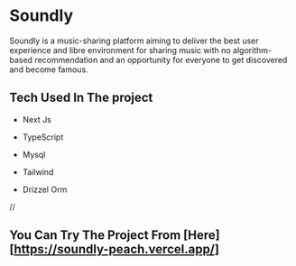 # Soundly

Soundly is a music-sharing platform aiming to deliver the best user experience and libre environment for sharing music with no algorithm-based recommendation and an opportunity for everyone to get discovered and become famous.

## Tech Used In The project

- Next Js

- TypeScript

- Mysql

- Tailwind

- Drizzel Orm

//

## You Can Try The Project From [Here][https://soundly-peach.vercel.app/]
